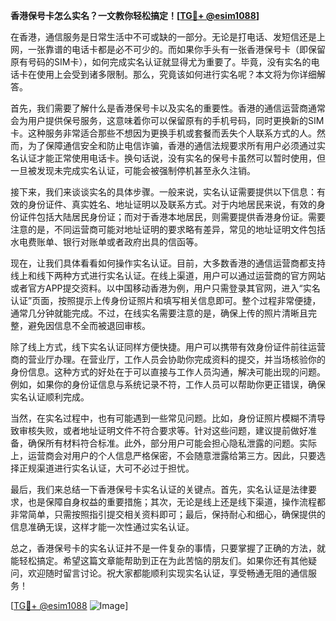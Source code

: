 **香港保号卡怎么实名？一文教你轻松搞定！[[TG💪+ @esim1088](https://t.me/s/esim1088)]**

在香港，通信服务是日常生活中不可或缺的一部分。无论是打电话、发短信还是上网，一张靠谱的电话卡都是必不可少的。而如果你手头有一张香港保号卡（即保留原有号码的SIM卡），如何完成实名认证就显得尤为重要了。毕竟，没有实名的电话卡在使用上会受到诸多限制。那么，究竟该如何进行实名呢？本文将为你详细解答。

首先，我们需要了解什么是香港保号卡以及实名的重要性。香港的通信运营商通常会为用户提供保号服务，这意味着你可以保留原有的手机号码，同时更换新的SIM卡。这种服务非常适合那些不想因为更换手机或套餐而丢失个人联系方式的人。然而，为了保障通信安全和防止电信诈骗，香港的通信法规要求所有用户必须通过实名认证才能正常使用电话卡。换句话说，没有实名的保号卡虽然可以暂时使用，但一旦被发现未完成实名认证，可能会被强制停机甚至永久注销。

接下来，我们来谈谈实名的具体步骤。一般来说，实名认证需要提供以下信息：有效的身份证件、真实姓名、地址证明以及联系方式。对于内地居民来说，有效的身份证件包括大陆居民身份证；而对于香港本地居民，则需要提供香港身份证。需要注意的是，不同运营商可能对地址证明的要求略有差异，常见的地址证明文件包括水电费账单、银行对账单或者政府出具的信函等。

现在，让我们具体看看如何操作实名认证。目前，大多数香港的通信运营商都支持线上和线下两种方式进行实名认证。在线上渠道，用户可以通过运营商的官方网站或者官方APP提交资料。以中国移动香港为例，用户只需登录其官网，进入“实名认证”页面，按照提示上传身份证照片和填写相关信息即可。整个过程非常便捷，通常几分钟就能完成。不过，在线实名需要注意的是，确保上传的照片清晰且完整，避免因信息不全而被退回审核。

除了线上方式，线下实名认证同样方便快捷。用户可以携带有效身份证件前往运营商的营业厅办理。在营业厅，工作人员会协助你完成资料的提交，并当场核验你的身份信息。这种方式的好处在于可以直接与工作人员沟通，解决可能出现的问题。例如，如果你的身份证信息与系统记录不符，工作人员可以帮助你更正错误，确保实名认证顺利完成。

当然，在实名过程中，也有可能遇到一些常见问题。比如，身份证照片模糊不清导致审核失败，或者地址证明文件不符合要求等。针对这些问题，建议提前做好准备，确保所有材料符合标准。此外，部分用户可能会担心隐私泄露的问题。实际上，运营商会对用户的个人信息严格保密，不会随意泄露给第三方。因此，只要选择正规渠道进行实名认证，大可不必过于担忧。

最后，我们来总结一下香港保号卡实名认证的关键点。首先，实名认证是法律要求，也是保障自身权益的重要措施；其次，无论是线上还是线下渠道，操作流程都非常简单，只需按照指引提交相关资料即可；最后，保持耐心和细心，确保提供的信息准确无误，这样才能一次性通过实名认证。

总之，香港保号卡的实名认证并不是一件复杂的事情，只要掌握了正确的方法，就能轻松搞定。希望这篇文章能帮助到正在为此苦恼的朋友们。如果你还有其他疑问，欢迎随时留言讨论。祝大家都能顺利实现实名认证，享受畅通无阻的通信服务！

[[TG💪+ @esim1088](https://t.me/s/esim1088) ![Image](https://i.postimg.cc/4NQfJmqS/Snipaste-2025-05-13-00-14-12.png)]